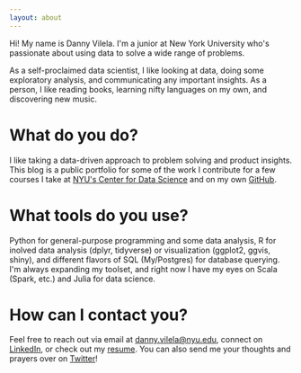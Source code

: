 ```yaml
---
layout: about
---
```


Hi! My name is Danny Vilela. I'm a junior at New York University who's passionate about using data to solve a wide range of problems.

As a self-proclaimed data scientist, I like looking at data, doing some exploratory analysis, and communicating any important insights. As a person, I like reading books, learning nifty languages on my own, and discovering new music.

# What do you do?
I like taking a data-driven approach to problem solving and product insights. This blog is a public portfolio for some of the work I contribute for a few courses I take at [NYU's Center for Data Science](http://cds.nyu.edu/) and on my own [GitHub](https://github.com/dataframing).

# What tools do you use?
Python for general-purpose programming and some data analysis, R for inolved data analysis (dplyr, tidyverse) or visualization (ggplot2, ggvis, shiny), and different flavors of SQL (My/Postgres) for database querying. I'm always expanding my toolset, and right now I have my eyes on Scala (Spark, etc.) and Julia for data science.

# How can I contact you?
Feel free to reach out via email at [danny.vilela@nyu.edu](#), connect on [LinkedIn](https://linkedin.com/in/dataframing), or check out my [resume](http://bit.ly/dataframing-resume). You can also send me your thoughts and prayers over on [Twitter](https://twitter.com/dataframing)!
